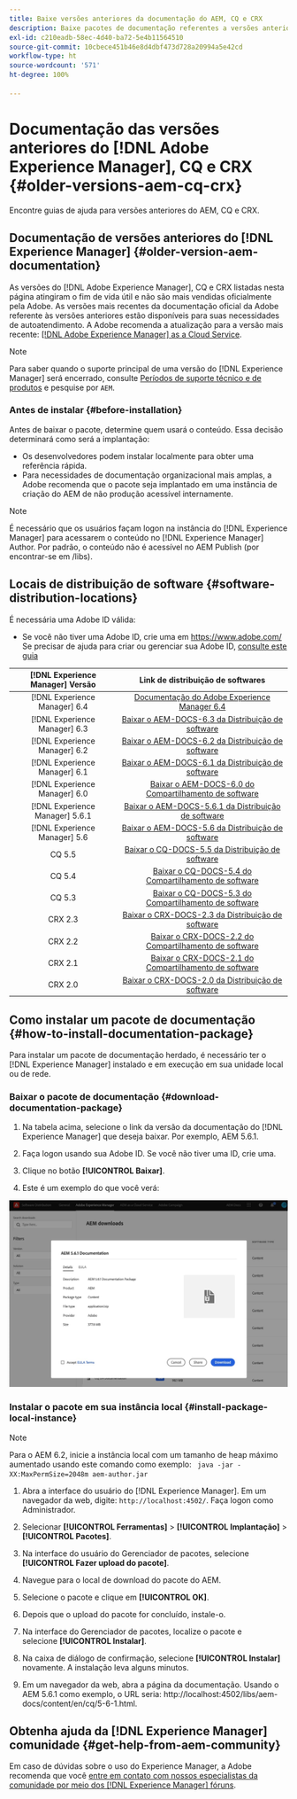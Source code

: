 ```yaml
---
title: Baixe versões anteriores da documentação do AEM, CQ e CRX
description: Baixe pacotes de documentação referentes a versões anteriores do Adobe Experience Manager, CQ e CRX.
exl-id: c210eadb-58ec-4d40-ba72-5e4b11564510
source-git-commit: 10cbece451b46e8d4dbf473d728a20994a5e42cd
workflow-type: ht
source-wordcount: '571'
ht-degree: 100%

---
```


# Documentação das versões anteriores do [!DNL Adobe Experience Manager], CQ e CRX {#older-versions-aem-cq-crx}

Encontre guias de ajuda para versões anteriores do AEM, CQ e CRX.

## Documentação de versões anteriores do [!DNL Experience Manager] {#older-version-aem-documentation}

As versões do [!DNL Adobe Experience Manager], CQ e CRX listadas nesta página atingiram o fim de vida útil e não são mais vendidas oficialmente pela Adobe. As versões mais recentes da documentação oficial da Adobe referente às versões anteriores estão disponíveis para suas necessidades de autoatendimento. A Adobe recomenda a atualização para a versão mais recente: [[!DNL Adobe Experience Manager]  as a Cloud Service](https://experienceleague.adobe.com/br/docs/experience-manager-cloud-service).

>[!NOTE]
>
>Para saber quando o suporte principal de uma versão do [!DNL Experience Manager] será encerrado, consulte [Períodos de suporte técnico e de produtos](https://helpx.adobe.com/br/support/programs/eol-matrix.html) e pesquise por `AEM`.

### Antes de instalar {#before-installation}

Antes de baixar o pacote, determine quem usará o conteúdo. Essa decisão determinará como será a implantação:

* Os desenvolvedores podem instalar localmente para obter uma referência rápida.
* Para necessidades de documentação organizacional mais amplas, a Adobe recomenda que o pacote seja implantado em uma instância de criação do AEM de não produção acessível internamente.

>[!NOTE]
>
>É necessário que os usuários façam logon na instância do [!DNL Experience Manager] para acessarem o conteúdo no [!DNL Experience Manager] Author. Por padrão, o conteúdo não é acessível no AEM Publish (por encontrar-se em /libs).

## Locais de distribuição de software {#software-distribution-locations}

É necessária uma Adobe ID válida:

* Se você não tiver uma Adobe ID, crie uma em https://www.adobe.com/
Se precisar de ajuda para criar ou gerenciar sua Adobe ID, [consulte este guia](https://helpx.adobe.com/br/manage-account.html)

| [!DNL Experience Manager] Versão | Link de distribuição de softwares |
|:-----------:|:--------------------------------------------------:|
| [!DNL Experience Manager] 6.4 | [Documentação do Adobe Experience Manager 6.4](https://experienceleague.adobe.com/br/docs/experience-manager-64) |
| [!DNL Experience Manager] 6.3 | [Baixar o AEM-DOCS-6.3 da Distribuição de software](https://experience.adobe.com/#/downloads/content/software-distribution/en/aem.html?package=/content/software-distribution/en/details.html/content/dam/aem/public/adobe/packages/aem-docs/aem-docs-6-3.zip) |
| [!DNL Experience Manager] 6.2 | [Baixar o AEM-DOCS-6.2 da Distribuição de software](https://experience.adobe.com/#/downloads/content/software-distribution/en/aem.html?package=/content/software-distribution/en/details.html/content/dam/aem/public/adobe/packages/aem-docs/aem-docs-6-2.zip) |
| [!DNL Experience Manager] 6.1 | [Baixar o AEM-DOCS-6.1 da Distribuição de software](https://experience.adobe.com/#/downloads/content/software-distribution/en/aem.html?package=/content/software-distribution/en/details.html/content/dam/aem/public/adobe/packages/aem-docs/aem-docs-6-1.zip) |
| [!DNL Experience Manager] 6.0 | [Baixar o AEM-DOCS-6.0 do Compartilhamento de software](https://experience.adobe.com/#/downloads/content/software-distribution/en/aem.html?package=/content/software-distribution/en/details.html/content/dam/aem/public/adobe/packages/aem-docs/aem-docs-6-0.zip) |
| [!DNL Experience Manager] 5.6.1 | [Baixar o AEM-DOCS-5.6.1 da Distribuição de software](https://experience.adobe.com/#/downloads/content/software-distribution/en/aem.html?package=/content/software-distribution/en/details.html/content/dam/aem/public/adobe/packages/aem-docs/aem-docs-5-6-1.zip) |
| [!DNL Experience Manager] 5.6 | [Baixar o AEM-DOCS-5.6 da Distribuição de software](https://experience.adobe.com/#/downloads/content/software-distribution/en/aem.html?package=/content/software-distribution/en/details.html/content/dam/aem/public/adobe/packages/aem-docs/aem-docs-5-6.zip) |
| CQ 5.5 | [Baixar o CQ-DOCS-5.5 da Distribuição de software](https://experience.adobe.com/#/downloads/content/software-distribution/en/aem.html?package=%2Fcontent%2Fsoftware-distribution%2Fen%2Fdetails.html%2Fcontent%2Fdam%2Faem%2Fpublic%2Fadobe%2Fpackages%2Faem-docs%2Faem-docs-5-5.zip) |
| CQ 5.4 | [Baixar o CQ-DOCS-5.4 do Compartilhamento de software](https://experience.adobe.com/#/downloads/content/software-distribution/en/aem.html?package=/content/software-distribution/en/details.html/content/dam/aem/public/adobe/packages/aem-docs/aem-docs-5-4.zip) |
| CQ 5.3 | [Baixar o CQ-DOCS-5.3 do Compartilhamento de software](https://experience.adobe.com/#/downloads/content/software-distribution/en/aem.html?package=/content/software-distribution/en/details.html/content/dam/aem/public/adobe/packages/aem-docs/aem-docs-5-3.zip) |
| CRX 2.3 | [Baixar o CRX-DOCS-2.3 da Distribuição de software](https://experience.adobe.com/#/downloads/content/software-distribution/en/aem.html?package=/content/software-distribution/en/details.html/content/dam/aem/public/adobe/packages/aem-docs/crx-docs-2-3.zip) |
| CRX 2.2 | [Baixar o CRX-DOCS-2.2 do Compartilhamento de software](https://experience.adobe.com/#/downloads/content/software-distribution/en/aem.html?package=/content/software-distribution/en/details.html/content/dam/aem/public/adobe/packages/aem-docs/crx-docs-2-2.zip) |
| CRX 2.1 | [Baixar o CRX-DOCS-2.1 do Compartilhamento de software](https://experience.adobe.com/#/downloads/content/software-distribution/en/aem.html?package=/content/software-distribution/en/details.html/content/dam/aem/public/adobe/packages/aem-docs/crx-docs-2-1.zip) |
| CRX 2.0 | [Baixar o CRX-DOCS-2.0 da Distribuição de software](https://experience.adobe.com/#/downloads/content/software-distribution/en/aem.html?package=/content/software-distribution/en/details.html/content/dam/aem/public/adobe/packages/aem-docs/crx-docs-2-0.zip) |

## Como instalar um pacote de documentação {#how-to-install-documentation-package}

Para instalar um pacote de documentação herdado, é necessário ter o [!DNL Experience Manager] instalado e em execução em sua unidade local ou de rede.

### Baixar o pacote de documentação {#download-documentation-package}

1. Na tabela acima, selecione o link da versão da documentação do [!DNL Experience Manager] que deseja baixar. Por exemplo, AEM 5.6.1.

1. Faça logon usando sua Adobe ID. Se você não tiver uma ID, crie uma.

1. Clique no botão **[!UICONTROL Baixar]**.

1. Este é um exemplo do que você verá:

![Exemplo de distribuição de software](assets/screen_shot_2020-07-10at161922.jpg)

### Instalar o pacote em sua instância local {#install-package-local-instance}

>[!NOTE]
>
>Para o AEM 6.2, inicie a instância local com um tamanho de heap máximo aumentado usando este comando como exemplo: ` java -jar -XX:MaxPermSize=2048m aem-author.jar`

1. Abra a interface do usuário do [!DNL Experience Manager]. Em um navegador da web, digite: `http://localhost:4502/`. Faça logon como Administrador.

1. Selecionar **[!UICONTROL Ferramentas]** > **[!UICONTROL Implantação]** > **[!UICONTROL Pacotes]**.

1. Na interface do usuário do Gerenciador de pacotes, selecione **[!UICONTROL Fazer upload do pacote]**.

1. Navegue para o local de download do pacote do AEM.

1. Selecione o pacote e clique em **[!UICONTROL OK]**.

1. Depois que o upload do pacote for concluído, instale-o.

1. Na interface do Gerenciador de pacotes, localize o pacote e selecione **[!UICONTROL Instalar]**.

1. Na caixa de diálogo de confirmação, selecione **[!UICONTROL Instalar]** novamente. A instalação leva alguns minutos.

1. Em um navegador da web, abra a página da documentação. Usando o AEM 5.6.1 como exemplo, o URL seria: http://localhost:4502/libs/aem-docs/content/en/cq/5-6-1.html.

## Obtenha ajuda da [!DNL Experience Manager] comunidade {#get-help-from-aem-community}

Em caso de dúvidas sobre o uso do Experience Manager, a Adobe recomenda que você [entre em contato com nossos especialistas da comunidade por meio dos  [!DNL Experience Manager] fóruns](https://experienceleaguecommunities.adobe.com/t5/adobe-experience-manager/ct-p/adobe-experience-manager-community).
